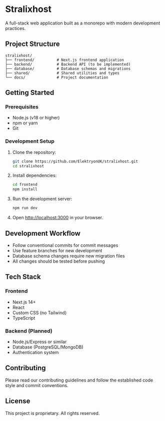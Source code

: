 # Stralixhost

A full-stack web application built as a monorepo with modern development practices.

## Project Structure

```
stralixhost/
├── frontend/          # Next.js frontend application
├── backend/           # Backend API (to be implemented)
├── database/          # Database schemas and migrations
├── shared/            # Shared utilities and types
└── docs/              # Project documentation
```

## Getting Started

### Prerequisites

- Node.js (v18 or higher)
- npm or yarn
- Git

### Development Setup

1. Clone the repository:
   ```bash
   git clone https://github.com/ElektryonUK/stralixhost.git
   cd stralixhost
   ```

2. Install dependencies:
   ```bash
   cd frontend
   npm install
   ```

3. Run the development server:
   ```bash
   npm run dev
   ```

4. Open [http://localhost:3000](http://localhost:3000) in your browser.

## Development Workflow

- Follow conventional commits for commit messages
- Use feature branches for new development
- Database schema changes require new migration files
- All changes should be tested before pushing

## Tech Stack

### Frontend
- Next.js 14+
- React
- Custom CSS (no Tailwind)
- TypeScript

### Backend (Planned)
- Node.js/Express or similar
- Database (PostgreSQL/MongoDB)
- Authentication system

## Contributing

Please read our contributing guidelines and follow the established code style and commit conventions.

## License

This project is proprietary. All rights reserved.